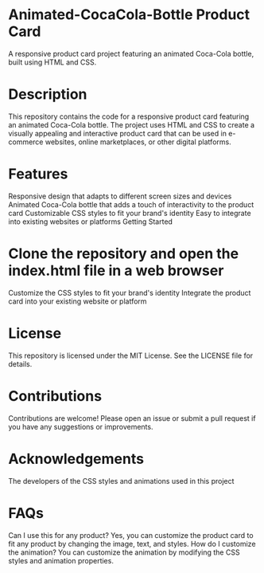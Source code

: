 # Animated-CocaCola-Bottle Product Card

A responsive product card project featuring an animated Coca-Cola bottle, built using HTML and CSS.

# Description

This repository contains the code for a responsive product card featuring an animated Coca-Cola bottle. The project uses HTML and CSS to create a visually appealing and interactive product card that can be used in e-commerce websites, online marketplaces, or other digital platforms.

# Features

Responsive design that adapts to different screen sizes and devices
Animated Coca-Cola bottle that adds a touch of interactivity to the product card
Customizable CSS styles to fit your brand's identity
Easy to integrate into existing websites or platforms
Getting Started

# Clone the repository and open the index.html file in a web browser
Customize the CSS styles to fit your brand's identity
Integrate the product card into your existing website or platform

# License

This repository is licensed under the MIT License. See the LICENSE file for details.

# Contributions

Contributions are welcome! Please open an issue or submit a pull request if you have any suggestions or improvements.

# Acknowledgements

The developers of the CSS styles and animations used in this project

# FAQs

Can I use this for any product?
Yes, you can customize the product card to fit any product by changing the image, text, and styles.
How do I customize the animation?
You can customize the animation by modifying the CSS styles and animation properties.
